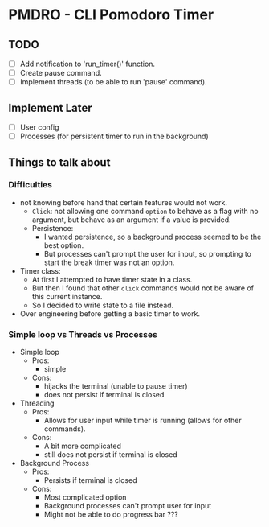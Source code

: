 # PMDRO - CLI Pomodoro Timer

## TODO

- [ ] Add notification to 'run_timer()' function.
- [ ] Create pause command.
- [ ] Implement threads (to be able to run 'pause' command).

## Implement Later

- [ ] User config
- [ ] Processes (for persistent timer to run in the background)

## Things to talk about

### Difficulties

- not knowing before hand that certain features would not work.
  - `Click`: not allowing one command `option` to behave as a flag with no argument, but behave as an argument if a value is provided.
  - Persistence:
    - I wanted persistence, so a background process seemed to be the best option.
    - But processes can't prompt the user for input, so prompting to start the break timer was not an option.
- Timer class:
  - At first I attempted to have timer state in a class.
  - But then I found that other `click` commands would not be aware of this current instance.
  - So I decided to write state to a file instead.
- Over engineering before getting a basic timer to work.

### Simple loop vs Threads vs Processes

- Simple loop
  - Pros:
    - simple
  - Cons:
    - hijacks the terminal (unable to pause timer)
    - does not persist if terminal is closed
- Threading
  - Pros:
    - Allows for user input while timer is running (allows for other commands).
  - Cons:
    - A bit more complicated
    - still does not persist if terminal is closed
- Background Process
  - Pros:
    - Persists if terminal is closed
  - Cons:
    - Most complicated option
    - Background processes can't prompt user for input
    - Might not be able to do progress bar ???

